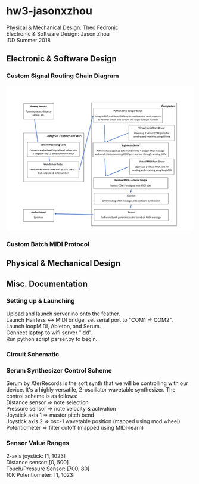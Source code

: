 # hw3-jasonxzhou
Physical & Mechanical Design: Theo Fedronic  
Electronic & Software Design: Jason Zhou   
IDD Summer 2018  

## Electronic & Software Design	

### Custom Signal Routing Chain Diagram
![alt text](https://github.com/IDD-su18/hw3-jasonxzhou/blob/master/routing-1.jpg)

### Custom Batch MIDI Protocol  



## Physical & Mechanical Design









## Misc. Documentation

### Setting up & Launching
Upload and launch server.ino onto the feather.  
Launch Hairless <-> MIDI bridge, set serial port to "COM1 -> COM2".  
Launch loopMIDI, Ableton, and Serum.  
Connect laptop to wifi server "idd".      
Run python script parser.py to begin.  

### Circuit Schematic

### Serum Synthesizer Control Scheme
Serum by XferRecords is the soft synth that we will be controlling with our device. It's a highly versatile, 2-oscillator wavetable synthesizer.
The control scheme is as follows:  
Distance sensor => note selection  
Pressure sensor => note velocity & activation     
Joystick axis 1 => master pitch bend  
Joystick axis 2 => osc-1 wavetable position (mapped using mod wheel)  
Potentiometer => filter cutoff (mapped using MIDI-learn)  
  
### Sensor Value Ranges  
2-axis joystick: [1, 1023]  
Distance sensor: [0, 500]  
Touch/Pressure Sensor: [700, 80]  
10K Potentiometer: [1, 1023]  
 
